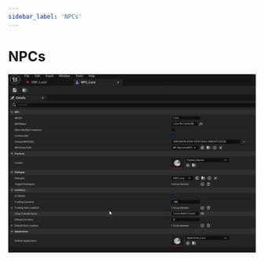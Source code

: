 ```yaml
---
sidebar_label: 'NPCs'
---
```


# NPCs

![npc-data-assets.png](..%2F..%2F..%2Fstatic%2Fimg%2Fpro%2Fnpcs%2Fnpc-data-assets.png)